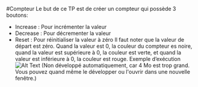 #Compteur
Le but de ce TP est de créer un compteur qui possède 3 boutons:
- Increase : Pour incrémenter la valeur
- Decrease : Pour décrementer la valeur
- Reset : Pour réinitialiser la valeur à zéro
Il faut noter que la valeur de départ est zéro.
Quand la valeur est 0, la couleur du compteur es noire, quand la valeur est supérieure à 0, la couleur est verte, et quand la valeur est inférieure à 0, la couleur est rouge.
Exemple d’exécution
![Alt Text](https://res.cloudinary.com/jochri3/image/upload/v1658913419/gif%20exercices/tp2-counter.gif)
(Non développé automatiquement, car 4 Mo est trop grand. Vous pouvez quand même le développer ou l'ouvrir dans une nouvelle fenêtre.)